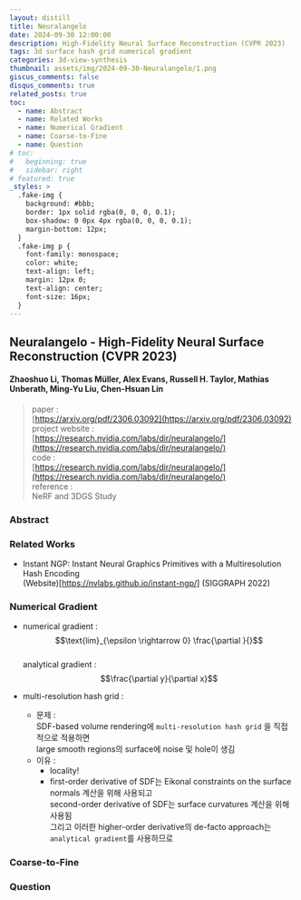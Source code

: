 ```yaml
---
layout: distill
title: Neuralangelo
date: 2024-09-30 12:00:00
description: High-Fidelity Neural Surface Reconstruction (CVPR 2023)
tags: 3d surface hash grid numerical gradient
categories: 3d-view-synthesis
thumbnail: assets/img/2024-09-30-Neuralangelo/1.png
giscus_comments: false
disqus_comments: true
related_posts: true
toc:
  - name: Abstract
  - name: Related Works
  - name: Numerical Gradient
  - name: Coarse-to-Fine
  - name: Question
# toc:
#   beginning: true
#   sidebar: right
# featured: true
_styles: >
  .fake-img {
    background: #bbb;
    border: 1px solid rgba(0, 0, 0, 0.1);
    box-shadow: 0 0px 4px rgba(0, 0, 0, 0.1);
    margin-bottom: 12px;
  }
  .fake-img p {
    font-family: monospace;
    color: white;
    text-align: left;
    margin: 12px 0;
    text-align: center;
    font-size: 16px;
  }
---
```


## Neuralangelo - High-Fidelity Neural Surface Reconstruction (CVPR 2023)

#### Zhaoshuo Li, Thomas Müller, Alex Evans, Russell H. Taylor, Mathias Unberath, Ming-Yu Liu, Chen-Hsuan Lin

> paper :  
[https://arxiv.org/pdf/2306.03092](https://arxiv.org/pdf/2306.03092)  
project website :  
[https://research.nvidia.com/labs/dir/neuralangelo/](https://research.nvidia.com/labs/dir/neuralangelo/)  
code :  
[https://research.nvidia.com/labs/dir/neuralangelo/](https://research.nvidia.com/labs/dir/neuralangelo/)  
reference :  
NeRF and 3DGS Study

### Abstract

### Related Works

- Instant NGP: Instant Neural Graphics Primitives with a Multiresolution Hash Encoding  
(Website)[https://nvlabs.github.io/instant-ngp/] (SIGGRAPH 2022)

### Numerical Gradient

- numerical gradient : $$\text{lim}_{\epsilon \rightarrow 0} \frac{\partial }{}$$  
analytical gradient : $$\frac{\partial y}{\partial x}$$

- multi-resolution hash grid :  
  - 문제 :  
  SDF-based volume rendering에 `multi-resolution hash grid` 을 직접적으로 적용하면  
  large smooth regions의 surface에 noise 및 hole이 생김
  - 이유 :  
    - locality!
    - first-order derivative of SDF는 Eikonal constraints on the surface normals 계산을 위해 사용되고  
    second-order derivative of SDF는 surface curvatures 계산을 위해 사용됨  
    그리고 이러한 higher-order derivative의 de-facto approach는 `analytical gradient`를 사용하므로

### Coarse-to-Fine

### Question